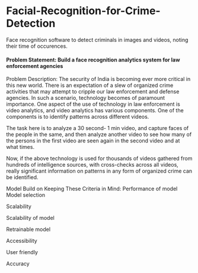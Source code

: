 # Facial-Recognition-for-Crime-Detection
Face recognition software to detect criminals in images and videos, noting their time of occurences.

#### Problem Statement: Build a face recognition analytics system for law enforcement agencies
 
Problem Description:
The security of India is becoming ever more critical in this new world. There is an expectation of a slew of organized crime activities that may attempt to cripple our law enforcement and defense agencies. In such a scenario, technology becomes of paramount importance.
One aspect of the use of technology in law enforcement is video analytics, and video analytics has various components. One of the components is to identify patterns across different videos.

The task here is to analyze a 30 second- 1 min video, and capture faces of the people in the same, and then analyze another video to see how many of the persons in the first video are seen again in the second video and at what times.

Now, if the above technology is used for thousands of videos gathered from hundreds of intelligence sources, with cross-checks across all videos, really significant information on patterns in any form of organized crime can be identified.

Model Build on Keeping These Criteria in Mind:
Performance of model
Model selection

Scalability

Scalability of model

Retrainable model

Accessibility

User friendly

Accuracy
